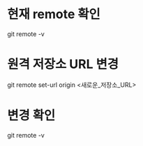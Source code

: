 # 현재 remote 확인
git remote -v

# 원격 저장소 URL 변경
git remote set-url origin <새로운_저장소_URL>

# 변경 확인
git remote -v



